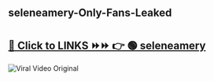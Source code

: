 
 ## seleneamery-Only-Fans-Leaked

# <h2><a href="https://clipsfans.com/seleneamery&ref=git">🔗 Click to LINKS ⏩⏩ 👉 🟢 seleneamery </a></h2>

<a href="https://clipsfans.com/seleneamery&ref=git" rel="nofollow" data-target="animated-image.originalLink"><img src="https://i.ibb.co.com/xMMVF88/686577567.gif" alt="Viral Video Original" style="max-width: 100%; display: inline-block;" data-target="animated-image.originalImage"></a>
